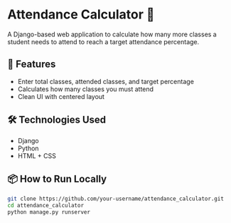 # Attendance Calculator 🧮

A Django-based web application to calculate how many more classes a student needs to attend to reach a target attendance percentage.

## 🚀 Features

- Enter total classes, attended classes, and target percentage
- Calculates how many classes you must attend
- Clean UI with centered layout

## 🛠️ Technologies Used

- Django
- Python
- HTML + CSS

## 📦 How to Run Locally

```bash
git clone https://github.com/your-username/attendance_calculator.git
cd attendance_calculator
python manage.py runserver
